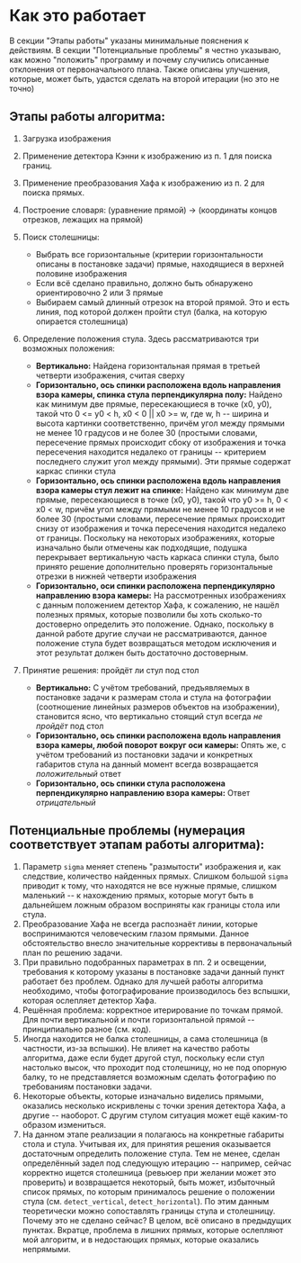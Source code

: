 # Как это работает
В секции "Этапы работы" указаны минимальные пояснения к действиям. В секции "Потенциальные проблемы" я честно указываю, как можно "положить" программу и почему случились описанные отклонения от первоначального плана. Также описаны улучшения, которые, может быть, удастся сделать на второй итерации (но это не точно)

## Этапы работы алгоритма:
1. Загрузка изображения
2. Применение детектора Кэнни к изображению из п. 1 для поиска границ.
3. Применение преобразования Хафа к изображению из п. 2 для поиска прямых.
4. Построение словаря: (уравнение прямой) -> (координаты концов отрезков, лежащих на прямой)
5. Поиск столешницы:
	* Выбрать все горизонтальные (критерии горизонтальности описаны в постановке задачи) прямые, находящиеся в верхней половине изображения
	* Если всё сделано правильно, должно быть обнаружено ориентировочно 2 или 3 прямые
	* Выбираем самый длинный отрезок на второй прямой. Это и есть линия, под которой должен пройти стул (балка, на которую опирается столешница)
6. Определение положения стула. Здесь рассматриваются три возможных положения:
	* **Вертикально:**
		Найдена горизонтальная прямая в третьей четверти изображения, считая сверху
	* **Горизонтально, ось спинки расположена вдоль направления взора камеры, спинка стула перпендикулярна полу:**
		Найдено как минимум две прямые, пересекающиеся в точке (x0, y0), такой что 0 <= y0 < h, x0 < 0 || x0 >= w, где w, h -- ширина и высота картинки соответственно, причём угол между прямыми не менее 10 градусов и не более 30 (простыми словами, пересечение прямых происходит сбоку от изображения и точка пересечения находится недалеко от границы -- критерием последнего служит угол между прямыми). Эти прямые содержат каркас спинки стула
	* **Горизонтально, ось спинки расположена вдоль направления взора камеры стул лежит на спинке:**
		Найдено как минимум две прямые, пересекающиеся в точке (x0, y0), такой что y0 >= h, 0 < x0 <  w, причём угол между прямыми не менее 10 градусов и не более 30 (простыми словами, пересечение прямых происходит снизу от изображения и точка пересечения находится недалеко от границы. Поскольку на некоторых изображениях, которые изначально были отмечены как подходящие, подушка перекрывает вертикальную часть каркаса спинки стула, было принято решение дополнительно проверять горизонтальные отрезки в нижней четверти изображения
	* **Горизонтально, оси спинки расположена перпендикулярно направлению взора камеры:**
		На рассмотренных изображениях с данным положением детектор Хафа, к сожалению, не нашёл полезных прямых, которые позволили бы хоть сколько-то достоверно определить это положение. Однако, поскольку в данной работе другие случаи не рассматриваются, данное положение стула будет возвращаться методом исключения и этот результат должен быть достаточно достоверным.
	
7. Принятие решения: пройдёт ли стул под стол
	* **Вертикально:**
		С учётом требований, предъявляемых в постановке задачи к размерам стола и стула на фотографии (соотношение линейных размеров объектов на изображении), становится ясно, что вертикально стоящий стул всегда *не пройдёт* под стол
	* **Горизонтально, ось спинки расположена вдоль направления взора камеры, любой поворот вокруг оси камеры:**
		Опять же, с учётом требований из постановки задачи и конкретных габаритов стула на данный момент всегда возвращается *положительный* ответ
	* **Горизонтально, ось спинки стула расположена перпендикулярно направлению взора камеры:**
		Ответ *отрицательный*


## Потенциальные проблемы (нумерация соответствует этапам работы алгоритма):
1. Параметр `sigma` меняет степень "размытости" изображения и, как следствие, количество найденных прямых. Слишком большой `sigma` приводит к тому, что находятся не все нужные прямые, слишком маленький -- к нахождению прямых, которые могут быть в дальнейшем ложным образом восприняты как границы стола или стула.
2. Преобразование Хафа не всегда распознаёт линии, которые воспринимаются человеческим глазом прямыми. Данное обстоятельство внесло значительные коррективы в первоначальный план по решению задачи. 
3. При правильно подобранных параметрах в пп. 2 и освещении, требования к которому указаны в постановке задачи данный пункт работает без проблем. Однако для лучшей работы алгоритма необходимо, чтобы фотографирование производилось без вспышки, которая ослепляет детектор Хафа.
4. Решённая проблема: корректное итерирование по точкам прямой. Для почти вертикальной и почти горизонтальной прямой -- принципиально разное (см. код).
5. Иногда находится не балка столешницы, а сама столешница (в частности, из-за вспышки). Не влияет на качество работы алгоритма, даже если будет другой стул, поскольку если стул настолько высок, что проходит под столешницу, но не под опорную балку, то не представляется возможным сделать фотографию по требованиям постановки задачи.
6. Некоторые объекты, которые изначально виделись прямыми, оказались несколько искривлены с точки зрения детектора Хафа, а другие -- наоборот. С другим стулом ситуация может ещё каким-то образом измениться.
7. На данном этапе реализации я полагаюсь на конкретные габариты стола и стула. Учитывая их, для принятия решения оказывается достаточным определить положение стула. Тем не менее, сделан определённый задел под следующую итерацию -- например, сейчас корректно ищется столешница (ревьюер при желании может это проверить) и возвращается некоторый, быть может, избыточный список прямых, по которым принималось решение о положении стула (см. `detect_vertical`, `detect_horizontal`). По этим данным теоретически можно сопоставлять границы стула и столешницу.
	Почему это не сделано сейчас? В целом, всё описано в предыдущих пунктах. Вкратце, проблема в лишних прямых, которые ослепляют мой алгоритм, и в недостающих прямых, которые оказались непрямыми.
